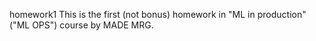 homework1
This is the first (not bonus) homework in "ML in production" ("ML OPS") course by MADE MRG.

